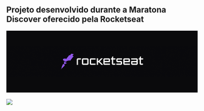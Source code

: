 ## Projeto desenvolvido durante a Maratona Discover oferecido pela Rocketseat
<p>
<img src = "./image/logo.png">

<!-- ![Programa-rodando](https://j.gifs.com/VA42o9.gif) -->
<p>
<p>

<img src = "/.image/maratona_Discover.gif">






